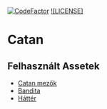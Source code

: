 [![CodeFactor](https://www.codefactor.io/repository/github/jacintfodor/catan/badge)](https://www.codefactor.io/repository/github/jacintfodor/catan)
[![LICENSE]](https://img.shields.io/github/license/jacintfodor/Catan)

# Catan

## Felhasznált Assetek
- [Catan mezők](https://opengameart.org/content/settlers-kit)
- [Bandita](https://pixabay.com/illustrations/mafia-gangsters-people-silhouette-3153020/)
- [Háttér](https://pixabay.com/photos/seascape-ocean-waves-ocean-sea-4788749/)
